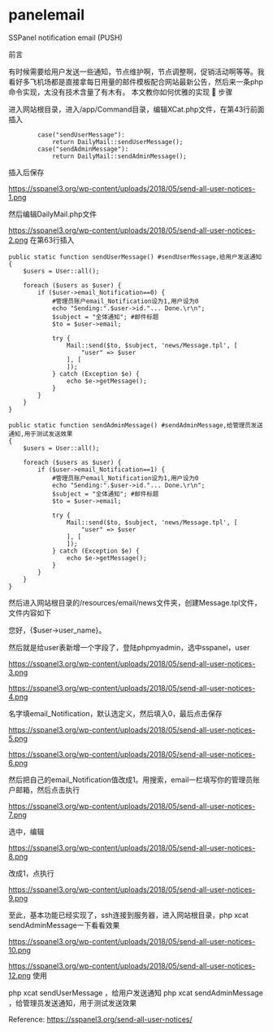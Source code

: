 # panelemail
SSPanel notification email (PUSH)



前言

有时候需要给用户发送一些通知，节点维护啊，节点调整啊，促销活动啊等等。我看好多飞机场都是直接拿每日用量的邮件模板配合网站最新公告，然后来一条php命令实现，太没有技术含量了有木有。 本文教你如何优雅的实现 🙂
步骤

进入网站根目录，进入/app/Command目录，编辑XCat.php文件，在第43行前面插入

            case("sendUserMessage"):
                return DailyMail::sendUserMessage();
            case("sendAdminMessage"):
                return DailyMail::sendAdminMessage();

插入后保存

https://sspanel3.org/wp-content/uploads/2018/05/send-all-user-notices-1.png

然后编辑DailyMail.php文件

https://sspanel3.org/wp-content/uploads/2018/05/send-all-user-notices-2.png
在第63行插入

	public static function sendUserMessage() #sendUserMessage,给用户发送通知
    {
		$users = User::all();
		
        foreach ($users as $user) {
            if ($user->email_Notification==0) {
                #管理员账户email_Notification设为1,用户设为0
				echo "Sending:".$user->id."... Done.\r\n";
                $subject = "全体通知"; #邮件标题
                $to = $user->email;

                try {
                    Mail::send($to, $subject, 'news/Message.tpl', [
                        "user" => $user
                    ], [
                    ]);
                } catch (Exception $e) {
                    echo $e->getMessage();
                }
            }
        }
    }
	
    public static function sendAdminMessage() #sendAdminMessage,给管理员发送通知,用于测试发送效果
    {
		$users = User::all();
		
        foreach ($users as $user) {
            if ($user->email_Notification==1) {
                #管理员账户email_Notification设为1,用户设为0
				echo "Sending:".$user->id."... Done.\r\n";
                $subject = "全体通知"; #邮件标题
                $to = $user->email;

                try {
                    Mail::send($to, $subject, 'news/Message.tpl', [
                        "user" => $user
                    ], [
                    ]);
                } catch (Exception $e) {
                    echo $e->getMessage();
                }
            }
        }
    }

然后进入网站根目录的/resources/email/news文件夹，创建Message.tpl文件，文件内容如下

<!DOCTYPE html>
<html>

<head>
  <meta name="viewport" content="width=device-width"/>
  <meta http-equiv="Content-Type" content="text/html; charset=UTF-8"/>
</head>

<body>
<p>您好，{$user->user_name}。</p>
</body>

</html>

然后就是给user表新增一个字段了，登陆phpmyadmin，选中sspanel，user

https://sspanel3.org/wp-content/uploads/2018/05/send-all-user-notices-3.png

https://sspanel3.org/wp-content/uploads/2018/05/send-all-user-notices-4.png

名字填email_Notification，默认选定义，然后填入0，最后点击保存

https://sspanel3.org/wp-content/uploads/2018/05/send-all-user-notices-5.png

https://sspanel3.org/wp-content/uploads/2018/05/send-all-user-notices-6.png

然后把自己的email_Notification值改成1。用搜索，email一栏填写你的管理员账户邮箱，然后点击执行

https://sspanel3.org/wp-content/uploads/2018/05/send-all-user-notices-7.png

选中，编辑

https://sspanel3.org/wp-content/uploads/2018/05/send-all-user-notices-8.png

改成1，点执行

https://sspanel3.org/wp-content/uploads/2018/05/send-all-user-notices-9.png

至此，基本功能已经实现了，ssh连接到服务器，进入网站根目录，php xcat sendAdminMessage一下看看效果

https://sspanel3.org/wp-content/uploads/2018/05/send-all-user-notices-10.png

https://sspanel3.org/wp-content/uploads/2018/05/send-all-user-notices-12.png
使用

php xcat sendUserMessage ，给用户发送通知
php xcat sendAdminMessage ，给管理员发送通知，用于测试发送效果


Reference: https://sspanel3.org/send-all-user-notices/  

